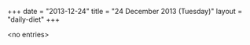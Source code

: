 +++
date = "2013-12-24"
title = "24 December 2013 (Tuesday)"
layout = "daily-diet"
+++

<p>&lt;no entries&gt;</p>